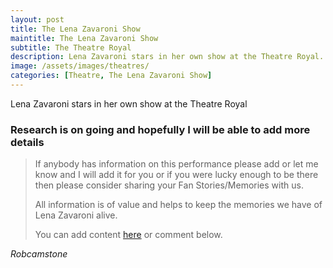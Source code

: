 ```yaml
---
layout: post
title: The Lena Zavaroni Show
maintitle: The Lena Zavaroni Show
subtitle: The Theatre Royal
description: Lena Zavaroni stars in her own show at the Theatre Royal.
image: /assets/images/theatres/
categories: [Theatre, The Lena Zavaroni Show]
---
```


Lena Zavaroni stars in her own show at the Theatre Royal

### Research is on going and hopefully I will be able to add more details
> If anybody has information on this performance please add or let me know and I will add it for you or if you were lucky enough to be there then please consider sharing your Fan Stories/Memories with us.
>
> All information is of value and helps to keep the memories we have of Lena Zavaroni alive.
>
> You can add content [here](https://github.com/FanzOfLenaZavaroni/fanzoflenazavaroni.github.io) or comment below.

<cite>Robcamstone</cite>
